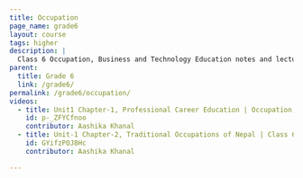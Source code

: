 ```yaml
---
title: Occupation
page_name: grade6
layout: course
tags: higher
description: |
  Class 6 Occupation, Business and Technology Education notes and lectures in Nepali
parent:
  title: Grade 6
  link: /grade6/
permalink: /grade6/occupation/
videos:
  - title: Unit1 Chapter-1, Professional Career Education | Occupation,Business & Technology Education Grade6 in Nepal
    id: p-_ZFYCfnoo
    contributor: Aashika Khanal
  - title: Unit-1 Chapter-2, Traditional Occupations of Nepal | Class 6 Lecture Note in Nepali by Aashika Khanal
    id: GYifzPOJ8Hc
    contributor: Aashika Khanal

---
```

